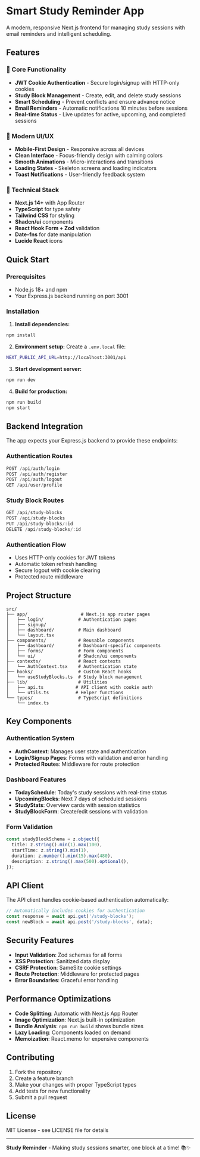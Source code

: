 # Smart Study Reminder App

A modern, responsive Next.js frontend for managing study sessions with email reminders and intelligent scheduling.

## Features

### 🎯 Core Functionality
- **JWT Cookie Authentication** - Secure login/signup with HTTP-only cookies
- **Study Block Management** - Create, edit, and delete study sessions
- **Smart Scheduling** - Prevent conflicts and ensure advance notice
- **Email Reminders** - Automatic notifications 10 minutes before sessions
- **Real-time Status** - Live updates for active, upcoming, and completed sessions

### 🎨 Modern UI/UX
- **Mobile-First Design** - Responsive across all devices
- **Clean Interface** - Focus-friendly design with calming colors
- **Smooth Animations** - Micro-interactions and transitions
- **Loading States** - Skeleton screens and loading indicators
- **Toast Notifications** - User-friendly feedback system

### 🔧 Technical Stack
- **Next.js 14+** with App Router
- **TypeScript** for type safety
- **Tailwind CSS** for styling
- **Shadcn/ui** components
- **React Hook Form + Zod** validation
- **Date-fns** for date manipulation
- **Lucide React** icons

## Quick Start

### Prerequisites
- Node.js 18+ and npm
- Your Express.js backend running on port 3001

### Installation

1. **Install dependencies:**
```bash
npm install
```

2. **Environment setup:**
Create a `.env.local` file:
```bash
NEXT_PUBLIC_API_URL=http://localhost:3001/api
```

3. **Start development server:**
```bash
npm run dev
```

4. **Build for production:**
```bash
npm run build
npm start
```

## Backend Integration

The app expects your Express.js backend to provide these endpoints:

### Authentication Routes
```typescript
POST /api/auth/login
POST /api/auth/register  
POST /api/auth/logout
GET /api/user/profile
```

### Study Block Routes
```typescript
GET /api/study-blocks
POST /api/study-blocks
PUT /api/study-blocks/:id
DELETE /api/study-blocks/:id
```

### Authentication Flow
- Uses HTTP-only cookies for JWT tokens
- Automatic token refresh handling
- Secure logout with cookie clearing
- Protected route middleware

## Project Structure

```
src/
├── app/                    # Next.js app router pages
│   ├── login/             # Authentication pages
│   ├── signup/
│   ├── dashboard/         # Main dashboard
│   └── layout.tsx
├── components/            # Reusable components
│   ├── dashboard/         # Dashboard-specific components
│   ├── forms/             # Form components
│   └── ui/                # Shadcn/ui components
├── contexts/              # React contexts
│   └── AuthContext.tsx    # Authentication state
├── hooks/                 # Custom React hooks
│   └── useStudyBlocks.ts  # Study block management
├── lib/                   # Utilities
│   ├── api.ts            # API client with cookie auth
│   └── utils.ts          # Helper functions
└── types/                 # TypeScript definitions
    └── index.ts
```

## Key Components

### Authentication System
- **AuthContext**: Manages user state and authentication
- **Login/Signup Pages**: Forms with validation and error handling
- **Protected Routes**: Middleware for route protection

### Dashboard Features
- **TodaySchedule**: Today's study sessions with real-time status
- **UpcomingBlocks**: Next 7 days of scheduled sessions
- **StudyStats**: Overview cards with session statistics
- **StudyBlockForm**: Create/edit sessions with validation

### Form Validation
```typescript
const studyBlockSchema = z.object({
  title: z.string().min(1).max(100),
  startTime: z.string().min(1),
  duration: z.number().min(15).max(480),
  description: z.string().max(500).optional(),
});
```

## API Client

The API client handles cookie-based authentication automatically:

```typescript
// Automatically includes cookies for authentication
const response = await api.get('/study-blocks');
const newBlock = await api.post('/study-blocks', data);
```

## Security Features

- **Input Validation**: Zod schemas for all forms
- **XSS Protection**: Sanitized data display
- **CSRF Protection**: SameSite cookie settings
- **Route Protection**: Middleware for protected pages
- **Error Boundaries**: Graceful error handling

## Performance Optimizations

- **Code Splitting**: Automatic with Next.js App Router
- **Image Optimization**: Next.js built-in optimization
- **Bundle Analysis**: `npm run build` shows bundle sizes
- **Lazy Loading**: Components loaded on demand
- **Memoization**: React.memo for expensive components

## Contributing

1. Fork the repository
2. Create a feature branch
3. Make your changes with proper TypeScript types
4. Add tests for new functionality
5. Submit a pull request

## License

MIT License - see LICENSE file for details

---

**Study Reminder** - Making study sessions smarter, one block at a time! 📚✨